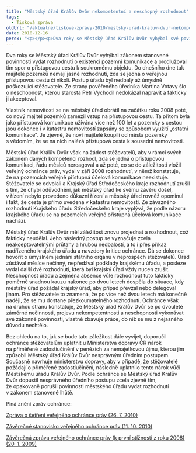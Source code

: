 ```yaml
---
title: "Městský úřad Králův Dvůr nekompetentní a neschopný rozhodnout"
tags:
  - Tisková zpráva
oldUrl: "/aktualne/tiskove-zpravy-2010/mestsky-urad-kraluv-dvur-nekompetentni-a-neschopny-rozhodnout"
date: 2010-12-16
perex: "<p></p><p>Dva roky se Městský úřad Králův Dvůr vyhýbal své povinnosti. Postup úřadu byl nedbalý až úmyslně poškozující stěžovatele. Ze strany úředníka Martina Votavy šlo o neschopnost, kterou starosta Petr Vychodil akceptoval.</p>"
---
```


<!-- imported from the old website -->

<p>Dva roky se Městský úřad Králův Dvůr vyhýbal zákonem stanovené povinnosti vydat rozhodnutí o existenci pozemní komunikace a prodlužoval tím spor o přístupovou cestu k soukromému objektu. Do dnešního dne tak majitelé pozemků nemají jasné rozhodnutí, zda se jedná o veřejnou přístupovou cestu či nikoli. Postup úřadu byl nedbalý až úmyslně poškozující stěžovatele. Ze strany pověřeného úředníka Martina Votavy šlo o neschopnost, kterou starosta Petr Vychodil nedokázal napravit a fakticky ji akceptoval.</p><p>Vlastník nemovitosti se na městský úřad obrátil na začátku roku 2008 poté, co nový majitel pozemků zamezil vstup na přístupovou cestu. Ta přitom byla jako přístupová komunikace užívána více než 100 let a pozemky s cestou jsou dokonce i v katastru nemovitostí zapsány se způsobem využití „ostatní komunikace“. Je zjevné, že noví majitelé koupili od města pozemky s vědomím, že se na nich nalézá přístupová cesta k sousední nemovitosti.</p><p>Městský úřad Králův Dvůr však na žádost stěžovatelů, aby v rámci svých zákonem daných kompetencí rozhodl, zda se jedná o přístupovou komunikaci, řadu měsíců nereagoval a až poté, co se do záležitosti vložil veřejný ochránce práv, vydal v září 2008 rozhodnutí, v němž konstatuje, že na pozemcích veřejně přístupná účelová komunikace neexistuje. Stěžovatelé se odvolali a Krajský úřad Středočeského kraje rozhodnutí zrušil s tím, že chybí odůvodnění, jak městský úřad ke svému závěru došel, v řízení nebylo provedeno důkazní řízení a městský úřad rovněž opominul i fakt, že cesta je přímo uvedena v katastru nemovitostí. Ze závazného rozhodnutí Krajského úřadu Středočeského kraje vyplývá, že podle názoru krajského úřadu se na pozemcích veřejně přístupná účelová komunikace nachází. </p><p>Městský úřad Králův Dvůr měl záležitost znovu projednat a rozhodnout, což fakticky neudělal. Jeho následný postup se vyznačuje zcela neakceptovatelnými průtahy a hrubou nedbalostí, a to i přes příkaz nadřízeného krajského úřadu a navzdory kritice ochránce. Dá se dokonce hovořit o úmyslném jednání státního orgánu v neprospěch stěžovatelů. Úřad zůstával měsíce nečinný, nepředával podklady krajskému úřadu, a posléze vydal další dvě rozhodnutí, která byl krajský úřad vždy nucen zrušit. Neschopnost úřadu a zejména absence vůle rozhodnout tuto fakticky poměrně snadnou kauzu nakonec po dvou letech dospěla do situace, kdy městský úřad požádal krajský úřad, aby případ převzal nebo delegoval jinam. Pro stěžovatele to znamená, že po více než dvou letech má konečně naději, že se mu dostane přezkoumatelného rozhodnutí. Ochránce však na druhou stranu konstatuje, že Městský úřad Králův Dvůr se po dvouleté záměrné nečinnosti, projevu nekompetentnosti a neschopnosti vykonávat své zákonné povinnosti, vlastně zbavuje práce, do níž se mu z nejasného důvodu nechtělo.</p><p>Bez ohledu na to, jak se bude tato záležitost dále vyvíjet, doporučil ochránce stěžovatelům uplatnit u Ministerstva dopravy ČR nárok na přiměřené zadostiučinění v penězích za nemajetkovou újmu, kterou jim způsobil Městský úřad Králův Dvůr nesprávným úředním postupem. Současně navrhuje ministerstvu dopravy, aby v případě, že stěžovatelé požádají o přiměřené zadostiučinění, následně uplatnilo tento nárok vůči Městskému úřadu Králův Dvůr. Podle ochránce se Městský úřad Králův Dvůr dopustil nesprávného úředního postupu zcela zjevně tím, že opakovaně porušil povinnosti městského úřadu vydat rozhodnutí v zákonem stanovené lhůtě.</p><p>Plná znění zpráv ochránce:</p><p><a href="https://www.ochrance.cz/fileadmin/user_upload/STANOVISKA/2010/Kraluv_Dvur_2397-10-DS-PZS.pdf" target="_blank">Zpráva o šetření veřejného ochránce práv (26. 7. 2010)</a></p><p><a href="https://www.ochrance.cz/fileadmin/user_upload/STANOVISKA/2010/Kraluv_Dvur_2397-10-DS-ZSO.pdf" target="_blank">Závěrečné stanovisko veřejného ochránce práv (11. 10. 2010)</a></p><p><a href="https://www.ochrance.cz/fileadmin/user_upload/STANOVISKA/2010/Kraluv_Dvur_3882-08-DS-ZZ18.pdf" target="_blank">Závěrečná zpráva veřejného ochránce práv (k první stížnosti z roku 2008) (20. 1. 2009)</a></p>
